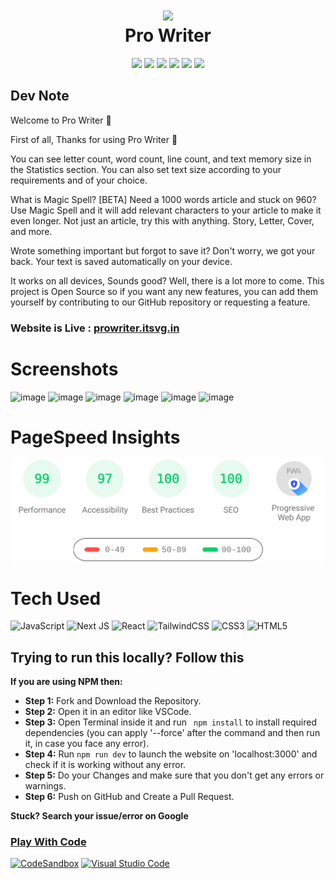 <div align="center">
 <h1> <img src="https://prowriter.itsvg.in/logo.png" width="80px"><br/>Pro Writer</h1>
 <img src="https://img.shields.io/badge/Release-v.1.0.0-brightgreen?style=plastic"/>
 <img src="https://img.shields.io/badge/Code-Open%20Source-brightgreen?style=plastic"/>
 <img src="https://img.shields.io/npm/v/npm?style=plastic">
 <img src="https://img.shields.io/website?style=plastic&url=https%3A%2F%2Fprowriter.itsvg.in/"> 
 <img src="https://img.shields.io/badge/License-GPL%20v3-brightgreen?style=plastic"/>
 <img src="https://img.shields.io/github/languages/code-size/VishwaGauravIn/pro-writer?logo=github&style=plastic">
</div>


## Dev Note

Welcome to Pro Writer 🚀

First of all, Thanks for using Pro Writer 💛

You can see letter count, word count, line count, and text memory size in the Statistics section. You can also set text size according to your requirements and of your choice.

What is Magic Spell? [BETA]
Need a 1000 words article and stuck on 960? Use Magic Spell and it will add relevant characters to your article to make it even longer. Not just an article, try this with anything. Story, Letter, Cover, and more.

Wrote something important but forgot to save it? Don't worry, we got your back. Your text is saved automatically on your device.

It works on all devices, Sounds good? Well, there is a lot more to come. This project is Open Source so if you want any new features, you can add them yourself by contributing to our GitHub repository or requesting a feature.


### Website is Live : [prowriter.itsvg.in](https://prowriter.itsvg.in)

# Screenshots
   ![image](https://user-images.githubusercontent.com/81325730/194935068-342d6081-9f52-4059-947a-7c8bc6ed1e4c.png)
   ![image](https://user-images.githubusercontent.com/81325730/194935154-c399c7cd-5d05-47b8-b2c1-c354533b4484.png)
   ![image](https://user-images.githubusercontent.com/81325730/194935192-db4fc121-ca74-4631-992b-50abd86c0a4f.png)
   ![image](https://user-images.githubusercontent.com/81325730/194935221-7c8d3d09-1b13-4dbb-ab61-c0cbe3da84b5.png)
   ![image](https://user-images.githubusercontent.com/81325730/194935133-a262dcb5-cf00-4dfd-8d6f-46d01505119e.png)
   ![image](https://user-images.githubusercontent.com/81325730/194935265-68197cd0-3908-4006-9e5b-79c2f6c63fae.png)
   
# PageSpeed Insights
<img src="https://raw.githubusercontent.com/VishwaGauravIn/Images/900d7c8ebd920e9151a578fa859a392c926905d3/pw_psi.svg" align="center">

# Tech Used
![JavaScript](https://img.shields.io/badge/javascript-%23323330.svg?style=for-the-badge&logo=javascript&logoColor=%23F7DF1E)
![Next JS](https://img.shields.io/badge/Next-black?style=for-the-badge&logo=next.js&logoColor=white)
![React](https://img.shields.io/badge/react-%2320232a.svg?style=for-the-badge&logo=react&logoColor=%2361DAFB)
![TailwindCSS](https://img.shields.io/badge/tailwindcss-%2338B2AC.svg?style=for-the-badge&logo=tailwind-css&logoColor=white)
![CSS3](https://img.shields.io/badge/css3-%231572B6.svg?style=for-the-badge&logo=css3&logoColor=white)
![HTML5](https://img.shields.io/badge/html5-%23E34F26.svg?style=for-the-badge&logo=html5&logoColor=white)
   
## Trying to run this locally? Follow this
**If you are using NPM then:**
- **Step 1:** Fork and Download the Repository.
- **Step 2:** Open it in an editor like VSCode.
- **Step 3:** Open Terminal inside it and run ``` npm install``` to install required dependencies (you can apply '--force' after the command and then run it, in case you face any error).
- **Step 4:** Run ```npm run dev``` to launch the website on 'localhost:3000' and check if it is working without any error.
- **Step 5:** Do your Changes and make sure that you don't get any errors or warnings.
- **Step 6:** Push on GitHub and Create a Pull Request.

**Stuck? Search your issue/error on Google** 

### [Play With Code](https://codesandbox.io/s/github/VishwaGauravIn/pro-writer) 
[![CodeSandbox](https://img.shields.io/badge/Codesandbox-040404?style=for-the-badge&logo=codesandbox&logoColor=DBDBDB)](https://codesandbox.io/s/github/VishwaGauravIn/tools-for-tech)
[![Visual Studio Code](https://img.shields.io/badge/Visual%20Studio%20Code-0078d7.svg?style=for-the-badge&logo=visual-studio-code&logoColor=white)](https://github.dev/VishwaGauravIn/pro-writer)
